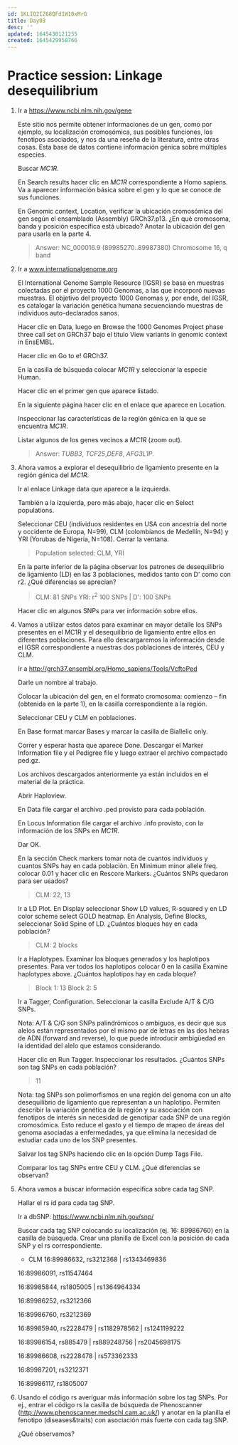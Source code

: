 ```yaml
---
id: 1KLIQ2IZ68QFd1W10xMrG
title: Day03
desc: ''
updated: 1645430121255
created: 1645429958766
---
```

# Practice session: Linkage desequilibrium

1. Ir a https://www.ncbi.nlm.nih.gov/gene

    Este sitio nos permite obtener informaciones de un gen, como por ejemplo, su localización cromosómica, sus posibles funciones, los fenotipos asociados, y nos da una reseña de la literatura, entre otras cosas. Esta base de datos contiene información génica sobre múltiples especies.

    Buscar *MC1R*.

    En Search results hacer clic en *MC1R* correspondiente a Homo sapiens. Va a aparecer información básica sobre el gen y lo que se conoce de sus funciones.

    En Genomic context, Location, verificar la ubicación cromosómica del gen según el ensamblado (Assembly) GRCh37.p13. ¿En qué cromosoma, banda y posición específica está ubicado? Anotar la ubicación del gen para usarla en la parte 4.

    > Answer: NC_000016.9 (89985270..89987380)
    Chromosome 16, q band

2. Ir a www.internationalgenome.org  

    El International Genome Sample Resource (IGSR) se basa en muestras colectadas por el proyecto 1000 Genomas, a las que incorporó nuevas muestras. El objetivo del proyecto 1000 Genomas y, por ende, del IGSR, es catalogar la variación genética humana secuenciando muestras de individuos auto-declarados sanos.

    Hacer clic en Data, luego en Browse the 1000 Genomes Project phase three call set on GRCh37 bajo el titulo View variants in genomic context in EnsEMBL.

    Hacer clic en Go to e! GRCh37.

    En la casilla de búsqueda colocar *MC1R* y seleccionar la especie Human.

    Hacer clic en el primer gen que aparece listado.

    En la siguiente página hacer clic en el enlace que aparece en Location.

    Inspeccionar las características de la región génica en la que se encuentra *MC1R*.

    Listar algunos de los genes vecinos a *MC1R* (zoom out).

    > Answer: *TUBB3*, *TCF25*,*DEF8*, *AFG3L1P*.

3. Ahora vamos a explorar el desequilibrio de ligamiento presente en la región génica del *MC1R*.

    Ir al enlace Linkage data que aparece a la izquierda.

    También a la izquierda, pero más abajo, hacer clic en Select populations.

    Seleccionar CEU (individuos residentes en USA con ancestría del norte y occidente de Europa, N=99), CLM (colombianos de Medellín, N=94) y YRI (Yorubas de Nigeria, N=108). Cerrar la ventana.

    > Population selected: CLM, YRI

    En la parte inferior de la página observar los patrones de desequilibrio de ligamiento (LD) en las 3 poblaciones, medidos tanto con D’ como con r2. ¿Qué diferencias se aprecian?
    
    > CLM: 81 SNPs
    > YRI: r<sup>2</sup> 100 SNPs | D': 100 SNPs

    Hacer clic en algunos SNPs para ver información sobre ellos.

4. Vamos a utilizar estos datos para examinar en mayor detalle los SNPs presentes en el MC1R y el desequilibrio de ligamiento entre ellos en diferentes poblaciones. Para ello descargaremos la información desde el IGSR correspondiente a nuestras dos poblaciones de interés, CEU y CLM.

    Ir a http://grch37.ensembl.org/Homo_sapiens/Tools/VcftoPed
    
    Darle un nombre al trabajo.

    Colocar la ubicación del gen, en el formato cromosoma: comienzo – fin (obtenida en la parte 1), en la casilla correspondiente a la región.
    
    Seleccionar CEU y CLM en poblaciones.

    En Base format marcar Bases y marcar la casilla de Biallelic only.
    
    Correr y esperar hasta que aparece Done. Descargar el Marker Information file y el Pedigree file y luego extraer el archivo compactado ped.gz.

    Los archivos descargados anteriormente ya están incluidos en el material de la práctica.
    
    Abrir Haploview.
    
    En Data file cargar el archivo .ped provisto para cada población.
    
    En Locus Information file cargar el archivo .info provisto, con la información de los SNPs en *MC1R*.
    
    Dar OK.

    En la sección Check markers tomar nota de cuantos individuos y cuantos SNPs hay en cada población. En Minimum minor allele freq. colocar 0.01 y hacer clic en Rescore Markers. ¿Cuántos SNPs quedaron para ser usados?

    > CLM: 22, 13

    Ir a LD Plot. En Display seleccionar Show LD values, R-squared y en LD color scheme select GOLD heatmap. En Analysis, Define Blocks, seleccionar Solid Spine of LD. ¿Cuántos bloques hay en cada población?

    > CLM: 2 blocks

    Ir a Haplotypes. Examinar los bloques generados y los haplotipos presentes. Para ver todos los haplotipos colocar 0 en la casilla Examine haplotypes above. ¿Cuántos haplotipos hay en cada bloque?

    > Block 1: 13
    > Block 2: 5

    Ir a Tagger, Configuration. Seleccionar la casilla Exclude A/T & C/G SNPs.

    Nota: A/T & C/G son SNPs palindrómicos o ambiguos, es decir que sus alelos están representados por el mismo par de letras en las dos hebras de ADN (forward and reverse), lo que puede introducir ambigüedad en la identidad del alelo que estamos considerando. 

    Hacer clic en Run Tagger. Inspeccionar los resultados. ¿Cuántos SNPs son tag SNPs en cada población?

    > 11
    
    Nota: tag SNPs son polimorfismos en una región del genoma con un alto desequilibrio de ligamiento que representan a un haplotipo. Permiten describir la variación genética de la región y su asociación con fenotipos de interés sin necesidad de genotipar cada SNP de una región cromosómica. Esto reduce el gasto y el tiempo de mapeo de áreas del genoma asociadas a enfermedades, ya que elimina la necesidad de estudiar cada uno de los SNP presentes.

    Salvar los tag SNPs haciendo clic en la opción Dump Tags File.

    Comparar los tag SNPs entre CEU y CLM. ¿Qué diferencias se observan?

5. Ahora vamos a buscar información especifica sobre cada tag SNP.

    Hallar el rs id para cada tag SNP.

    Ir a dbSNP: https://www.ncbi.nlm.nih.gov/snp/

    Buscar cada tag SNP colocando su localización (ej. 16: 89986760) en la casilla de búsqueda. Crear una planilla de Excel con la posición de cada SNP y el rs correspondiente.

    - CLM
    16:89986632, rs3212368 | rs1343469836

    16:89986091, rs11547464

    16:89985844, rs1805005 | rs1364964334

    16:89986252, rs3212366

    16:89986760, rs3212369

    16:89985940, rs2228479 | rs1182978562 | rs1241199222

    16:89986154, rs885479 | rs889248756 | rs2045698175

    16:89986608, rs2228478 | rs573362333

    16:89987201, rs3212371
    
    16:89986117, rs1805007

6. Usando el código rs averiguar más información sobre los tag SNPs. Por ej., entrar el código rs la casilla de búsqueda de Phenoscanner (http://www.phenoscanner.medschl.cam.ac.uk/) y anotar en la planilla el fenotipo (diseases&traits) con asociación más fuerte con cada tag SNP.

    ¿Qué observamos?
